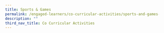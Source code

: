 ```yaml
---
title: Sports & Games
permalink: /engaged-learners/co-curricular-activities/sports-and-games-basketball/
description: ""
third_nav_title: Co Curricular Activities
---
```

